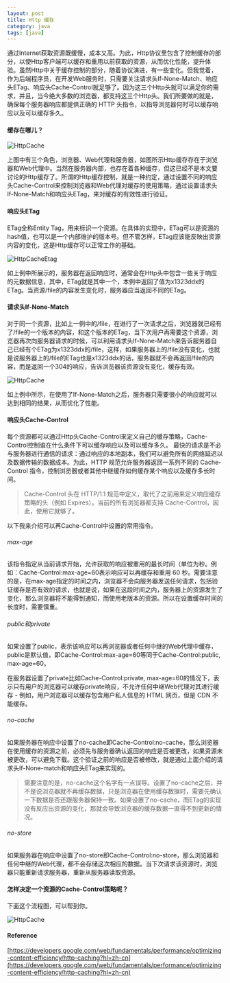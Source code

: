 ```yaml
---
layout: post
title: Http 缓存
category: java
tags: [java]
---
```

通过Internet获取资源既缓慢，成本又高。为此，Http协议里包含了控制缓存的部分，以使Http客户端可以缓存和重用以前获取的资源，从而优化性能，提升体验。虽然Http中关于缓存控制的部分，随着协议演进，有一些变化。但我觉着，作为后端程序员，在开发Web服务时，只需要关注请求头If-None-Match、响应头ETag、响应头Cache-Control就足够了。因为这三个Http头就可以满足你的需求，并且，当今绝大多数的浏览器，都支持这三个Http头。我们所要做的就是，确保每个服务器响应都提供正确的 HTTP 头指令，以指导浏览器何时可以缓存响应以及可以缓存多久。

#### 缓存在哪儿？

![HttpCache](http://zhaox.github.io/assets/images/HttpCache.png)

上图中有三个角色，浏览器、Web代理和服务器，如图所示Http缓存存在于浏览器和Web代理中。当然在服务器内部，也存在着各种缓存，但这已经不是本文要讨论的Http缓存了。所谓的Http缓存控制，就是一种约定，通过设置不同的响应头Cache-Control来控制浏览器和Web代理对缓存的使用策略，通过设置请求头If-None-Match和响应头ETag，来对缓存的有效性进行验证。

#### 响应头ETag

ETag全称Entity Tag，用来标识一个资源。在具体的实现中，ETag可以是资源的hash值，也可以是一个内部维护的版本号。但不管怎样，ETag应该能反映出资源内容的变化，这是Http缓存可以正常工作的基础。

![HttpCacheEtag](http://zhaox.github.io/assets/images/HttpCacheEtag.png)

如上例中所展示的，服务器在返回响应时，通常会在Http头中包含一些关于响应的元数据信息，其中，ETag就是其中一个，本例中返回了值为x1323ddx的ETag。当资源/file的内容发生变化时，服务器应当返回不同的ETag。

#### 请求头If-None-Match

对于同一个资源，比如上一例中的/file，在进行了一次请求之后，浏览器就已经有了/file的一个版本的内容，和这个版本的ETag，当下次用户再需要这个资源，浏览器再次向服务器请求的时候，可以利用请求头If-None-Match来告诉服务器自己已经有个ETag为x1323ddx的/file，这样，如果服务器上的/file没有变化，也就是说服务器上的/file的ETag也是x1323ddx的话，服务器就不会再返回/file的内容，而是返回一个304的响应，告诉浏览器该资源没有变化，缓存有效。

![HttpCache](http://zhaox.github.io/assets/images/HttpCacheIfNoneMatch.png)

如上例中所示，在使用了If-None-Match之后，服务器只需要很小的响应就可以达到相同的结果，从而优化了性能。

#### 响应头Cache-Control

每个资源都可以通过Http头Cache-Control来定义自己的缓存策略，Cache-Control控制谁在什么条件下可以缓存响应以及可以缓存多久。 最快的请求是不必与服务器进行通信的请求：通过响应的本地副本，我们可以避免所有的网络延迟以及数据传输的数据成本。为此，HTTP 规范允许服务器返回一系列不同的 Cache-Control 指令，控制浏览器或者其他中继缓存如何缓存某个响应以及缓存多长时间。

> Cache-Control 头在 HTTP/1.1 规范中定义，取代了之前用来定义响应缓存策略的头（例如 Expires）。当前的所有浏览器都支持 Cache-Control，因此，使用它就够了。

以下我来介绍可以再Cache-Control中设置的常用指令。

###### max-age

该指令指定从当前请求开始，允许获取的响应被重用的最长时间（单位为秒。例如：Cache-Control:max-age=60表示响应可以再缓存和重用 60 秒。需要注意的是，在max-age指定的时间之内，浏览器不会向服务器发送任何请求，包括验证缓存是否有效的请求，也就是说，如果在这段时间之内，服务器上的资源发生了变化，那么浏览器将不能得到通知，而使用老版本的资源。所以在设置缓存时间的长度时，需要慎重。

###### public和private

如果设置了public，表示该响应可以再浏览器或者任何中继的Web代理中缓存，public是默认值，即Cache-Control:max-age=60等同于Cache-Control:public, max-age=60。

在服务器设置了private比如Cache-Control:private, max-age=60的情况下，表示只有用户的浏览器可以缓存private响应，不允许任何中继Web代理对其进行缓存 - 例如，用户浏览器可以缓存包含用户私人信息的 HTML 网页，但是 CDN 不能缓存。

###### no-cache

如果服务器在响应中设置了no-cache即Cache-Control:no-cache，那么浏览器在使用缓存的资源之前，必须先与服务器确认返回的响应是否被更改，如果资源未被更改，可以避免下载。这个验证之前的响应是否被修改，就是通过上面介绍的请求头If-None-match和响应头ETag来实现的。

> 需要注意的是，no-cache这个名字有一点误导。设置了no-cache之后，并不是说浏览器就不再缓存数据，只是浏览器在使用缓存数据时，需要先确认一下数据是否还跟服务器保持一致。如果设置了no-cache，而ETag的实现没有反应出资源的变化，那就会导致浏览器的缓存数据一直得不到更新的情况。

###### no-store

如果服务器在响应中设置了no-store即Cache-Control:no-store，那么浏览器和任何中继的Web代理，都不会存储这次相应的数据。当下次请求该资源时，浏览器只能重新请求服务器，重新从服务器读取资源。

#### 怎样决定一个资源的Cache-Control策略呢？

下面这个流程图，可以帮到你。

![HttpCache](http://zhaox.github.io/assets/images/HttpCacheControl.png)

#### Reference

[https://developers.google.com/web/fundamentals/performance/optimizing-content-efficiency/http-caching?hl=zh-cn](https://developers.google.com/web/fundamentals/performance/optimizing-content-efficiency/http-caching?hl=zh-cn)
